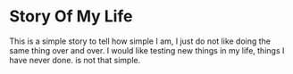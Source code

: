 # Story Of My Life

This is a simple story to tell how simple I am, I just do not like doing the same thing over and over.
I would like testing new things in my life, things I have never done.
is not that simple.